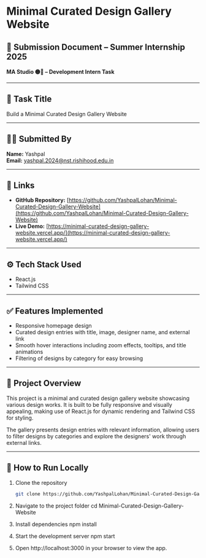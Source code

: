 # Minimal Curated Design Gallery Website

## 📁 Submission Document – Summer Internship 2025  
**MA Studio 🟡🔵 – Development Intern Task**

---

## 📝 Task Title  
Build a Minimal Curated Design Gallery Website

---

## 👨‍💻 Submitted By  
**Name:** Yashpal  
**Email:** yashpal.2024@nst.rishihood.edu.in  

---

## 🔗 Links  
- **GitHub Repository:** [https://github.com/YashpalLohan/Minimal-Curated-Design-Gallery-Website](https://github.com/YashpalLohan/Minimal-Curated-Design-Gallery-Website)  
- **Live Demo:** [https://minimal-curated-design-gallery-website.vercel.app/](https://minimal-curated-design-gallery-website.vercel.app/)

---

## ⚙️ Tech Stack Used  
- React.js  
- Tailwind CSS  

---

## ✅ Features Implemented  
- Responsive homepage design  
- Curated design entries with title, image, designer name, and external link  
- Smooth hover interactions including zoom effects, tooltips, and title animations  
- Filtering of designs by category for easy browsing  

---

## 📄 Project Overview  
This project is a minimal and curated design gallery website showcasing various design works. It is built to be fully responsive and visually appealing, making use of React.js for dynamic rendering and Tailwind CSS for styling.

The gallery presents design entries with relevant information, allowing users to filter designs by categories and explore the designers' work through external links.

---

## 🚀 How to Run Locally  
1. Clone the repository  
   ```bash
   git clone https://github.com/YashpalLohan/Minimal-Curated-Design-Gallery-Website.git

2. Navigate to the project folder
cd Minimal-Curated-Design-Gallery-Website

3. Install dependencies
npm install

4. Start the development server
npm start


5. Open http://localhost:3000 in your browser to view the app.